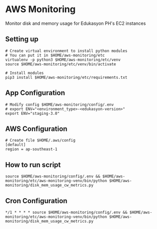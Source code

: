 # AWS Monitoring
Monitor disk and memory usage for Edukasyon PH's EC2 instances

## Setting up
```
# Create virtual environment to install python modules
# You can put it in $HOME/aws-monitoring/etc
virtualenv -p python3 $HOME/aws-monitoring/etc/venv
source $HOME/aws-monitoring/etc/venv/bin/activate

# Install modules
pip3 install $HOME/aws-monitoring/etc/requirements.txt
```

## App Configuration
```
# Modify config $HOME/aws-monitoring/config/.env
# export ENV="<environment_type>-<edukasyon-version>"
export ENV="staging-3.0"
```

## AWS Configuration
```
# Create file $HOME/.aws/config
[default]
region = ap-southeast-1
```

## How to run script
```
source $HOME/aws-monitoring/config/.env && $HOME/aws-monitoring/etc/aws-monitoring-venv/bin/python $HOME/aws-monitoring/disk_mem_usage_cw_metrics.py
```

## Cron Configuration
```
*/1 * * * * source $HOME/aws-monitoring/config/.env && $HOME/aws-monitoring/etc/aws-monitoring-venv/bin/python $HOME/aws-monitoring/disk_mem_usage_cw_metrics.py
```


